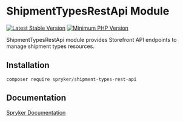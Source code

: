# ShipmentTypesRestApi Module
[![Latest Stable Version](https://poser.pugx.org/spryker/shipment-types-rest-api/v/stable.svg)](https://packagist.org/packages/spryker/shipment-types-rest-api)
[![Minimum PHP Version](https://img.shields.io/badge/php-%3E%3D%208.3-8892BF.svg)](https://php.net/)

ShipmentTypesRestApi module provides Storefront API endpoints to manage shipment types resources.

## Installation

```
composer require spryker/shipment-types-rest-api
```

## Documentation

[Spryker Documentation](https://docs.spryker.com)
